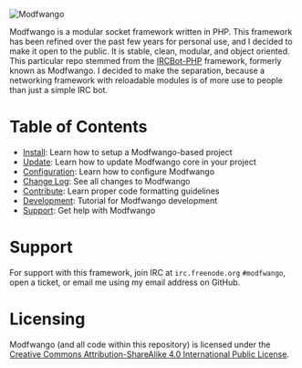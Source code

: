 ![Modfwango](http://dpr.clayfreeman.com/zarH+ "Modfwango")

Modfwango is a modular socket framework written in PHP.  This framework has been
refined over the past few years for personal use, and I decided to make it open
to the public.  It is stable, clean, modular, and object oriented.  This
particular repo stemmed from the
[IRCBot-PHP](https://github.com/Modfwango/IRCBot-PHP) framework, formerly
known as Modfwango.  I decided to make the separation, because a networking
framework with reloadable modules is of more use to people than just a simple
IRC bot.

Table of Contents
=================

* [Install](/docs/INSTALL.md):  Learn how to setup a Modfwango-based project
* [Update](/docs/UPDATE.md):  Learn how to update Modfwango core in your project
* [Configuration](/docs/CONFIGURATION.md):  Learn how to configure Modfwango
* [Change Log](/docs/CHANGELOG.md):  See all changes to Modfwango
* [Contribute](/docs/CONTRIBUTE.md):  Learn proper code formatting guidelines
* [Development](/docs/DEVELOPMENT.md):  Tutorial for Modfwango development
* [Support](#support):  Get help with Modfwango

Support
=======

For support with this framework, join IRC at `irc.freenode.org` `#modfwango`,
open a ticket, or email me using my email address on GitHub.

Licensing
=========

Modfwango (and all code within this repository) is licensed under the [Creative
Commons Attribution-ShareAlike 4.0 International Public
License](http://creativecommons.org/licenses/by-sa/4.0/).
